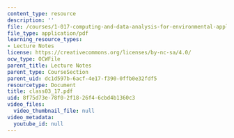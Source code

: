 ```yaml
---
content_type: resource
description: ''
file: /courses/1-017-computing-and-data-analysis-for-environmental-applications-fall-2003/8f75d73e78f02f1826f46cbd4b1360c3_class03_17.pdf
file_type: application/pdf
learning_resource_types:
- Lecture Notes
license: https://creativecommons.org/licenses/by-nc-sa/4.0/
ocw_type: OCWFile
parent_title: Lecture Notes
parent_type: CourseSection
parent_uid: dc1d597b-6acf-4e17-f390-0ffb0e32fdf5
resourcetype: Document
title: class03_17.pdf
uid: 8f75d73e-78f0-2f18-26f4-6cbd4b1360c3
video_files:
  video_thumbnail_file: null
video_metadata:
  youtube_id: null
---
```

